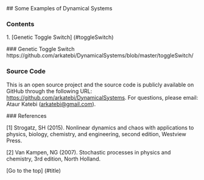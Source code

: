 <a name="title" />
## Some Examples of Dynamical Systems

### Contents
1\. [Genetic Toggle Switch] (#toggleSwitch)


<a name="toggleSwitch">
### Genetic Toggle Switch 
https://github.com/arkatebi/DynamicalSystems/blob/master/toggleSwitch/

### Source Code
This is an open source project and the source code is publicly available on 
GitHub through the following URL: https://github.com/arkatebi/DynamicalSystems.
For questions, please email: Ataur Katebi (arkatebi@gmail.com).

<a name="refSet" />
### References 

[1] Strogatz, SH (2015). Nonlinear dynamics and chaos with applications to 
    physics, biology, chemistry, and engineering, second edition, Westview 
    Press.

[2] Van Kampen, NG (2007). Stochastic processes in physics and chemistry, 
    3rd edition, North Holland.

[Go to the top] (#title)
